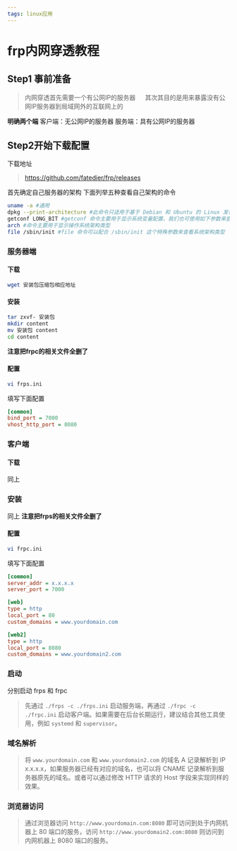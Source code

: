 ```yaml
---
tags: linux应用
---
```

# frp内网穿透教程
## Step1 事前准备
> 内网穿透首先需要一个有公网IP的服务器
 &emsp; 其次其目的是用来暴露没有公网IP服务器到局域网外的互联网上的
 
 **明确两个端**
 客户端：无公网IP的服务器
 服务端：具有公网IP的服务器

 ## Step2开始下载配置
 下载地址 
 >https://github.com/fatedier/frp/releases
 
 首先确定自己服务器的架构
 下面列举五种查看自己架构的命令
 ```bash
 uname -a #通用
 dpkg --print-architecture #此命令只适用于基于 Debian 和 Ubuntu 的 Linux 发行版。
 getconf LONG_BIT #getconf 命令主要用于显示系统变量配置，我们也可使用如下参数来查看 Linux 系统架构
 arch #命令主要用于显示操作系统架构类型
 file /sbin/init #file 命令可以配合 /sbin/init 这个特殊参数来查看系统架构类型
 ```
 ### 服务器端
 #### 下载
 ```bash
 wget 安装包压缩包相应地址
 ```
 #### 安装
 ```bash
 tar zxvf- 安装包
 mkdir content
 mv 安装包 content
 cd content

 ```
 **注意把frpc的相关文件全删了**
 #### 配置
```bash
vi frps.ini
```

填写下面配置
```ini
[common]
bind_port = 7000
vhost_http_port = 8080
```
### 客户端
#### 下载
同上
### 安装
同上
**注意把frps的相关文件全删了**
 #### 配置
```bash
vi frpc.ini
```

填写下面配置
```ini
[common]
server_addr = x.x.x.x
server_port = 7000

[web]
type = http
local_port = 80
custom_domains = www.yourdomain.com

[web2]
type = http
local_port = 8080
custom_domains = www.yourdomain2.com
```
### 启动
分别启动 frps 和 frpc
>先通过 `./frps -c ./frps.ini` 启动服务端，再通过 `./frpc -c ./frpc.ini` 启动客户端。如果需要在后台长期运行，建议结合其他工具使用，例如 `systemd` 和 `supervisor`。

### 域名解析
>将 `www.yourdomain.com` 和 `www.yourdomain2.com` 的域名 A 记录解析到 IP x.x.x.x，如果服务器已经有对应的域名，也可以将 CNAME 记录解析到服务器原先的域名。或者可以通过修改 HTTP 请求的 Host 字段来实现同样的效果。

### 浏览器访问
>通过浏览器访问 `http://www.yourdomain.com:8080` 即可访问到处于内网机器上 80 端口的服务，访问 `http://www.yourdomain2.com:8080` 则访问到内网机器上 8080 端口的服务。
